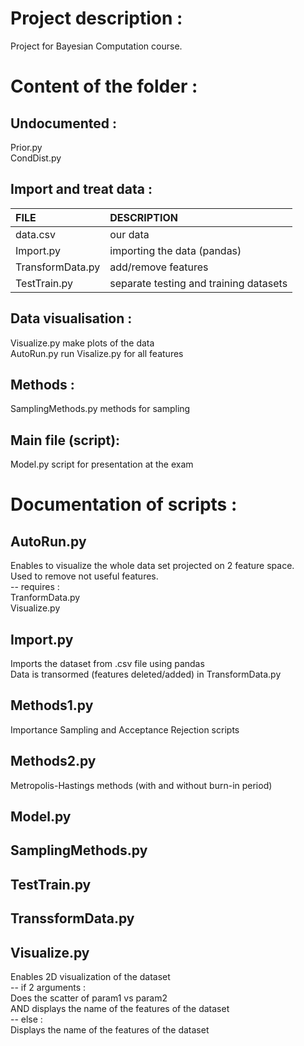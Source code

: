 # Project description : 
Project for Bayesian Computation course. 



# Content of the folder : 
## Undocumented : 
Prior.py  
CondDist.py   

## Import and treat data : 
|FILE			|DESCRIPTION				|
|:----------------------|:--------------------------------------|
|data.csv		|our data				|
|Import.py		|importing the data (pandas)		|
|TransformData.py	|add/remove features			|
|TestTrain.py		|separate testing and training datasets	|

## Data visualisation : 
Visualize.py 				make plots of the data  
AutoRun.py 				run Visalize.py for all features 

## Methods : 
SamplingMethods.py 			methods for sampling  

## Main file (script): 
Model.py				script for presentation at the exam  



# Documentation of scripts :

## AutoRun.py
Enables to visualize the whole data set projected on 2 feature space.  
Used to remove not useful features.  
-- requires :  
	TranformData.py  
	Visualize.py  

## Import.py 
Imports the dataset from .csv file using pandas  
Data is transormed (features deleted/added) in TransformData.py  

## Methods1.py
Importance Sampling and Acceptance Rejection scripts  

## Methods2.py 
Metropolis-Hastings methods (with and without burn-in period)  

## Model.py 
## SamplingMethods.py
## TestTrain.py
## TranssformData.py

## Visualize.py 
Enables 2D visualization of the dataset  
-- if 2 arguments :  
	Does the scatter of param1 vs param2  
	AND displays the name of the features of the dataset  
-- else :  
	Displays the name of the features of the dataset  


